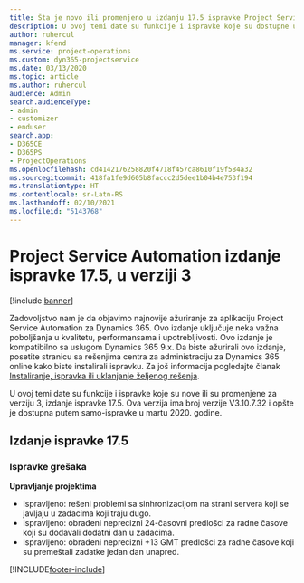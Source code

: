 ```yaml
---
title: Šta je novo ili promenjeno u izdanju 17.5 ispravke Project Service Automation verzije 3, hitna ispravka
description: U ovoj temi date su funkcije i ispravke koje su dostupne u izdanju 17.5 ispravke za Project Service Automation verzije 3.
author: ruhercul
manager: kfend
ms.service: project-operations
ms.custom: dyn365-projectservice
ms.date: 03/13/2020
ms.topic: article
ms.author: ruhercul
audience: Admin
search.audienceType:
- admin
- customizer
- enduser
search.app:
- D365CE
- D365PS
- ProjectOperations
ms.openlocfilehash: cd4142176258820f4718f457ca8610f19f584a32
ms.sourcegitcommit: 418fa1fe9d605b8faccc2d5dee1b04b4e753f194
ms.translationtype: HT
ms.contentlocale: sr-Latn-RS
ms.lasthandoff: 02/10/2021
ms.locfileid: "5143768"
---
```

# <a name="project-service-automation-update-release-175-v3"></a>Project Service Automation izdanje ispravke 17.5, u verziji 3

[!include [banner](../includes/psa-now-project-operations.md)]

Zadovoljstvo nam je da objavimo najnovije ažuriranje za aplikaciju Project Service Automation za Dynamics 365. Ovo izdanje uključuje neka važna poboljšanja u kvalitetu, performansama i upotrebljivosti.  Ovo izdanje je kompatibilno sa uslugom Dynamics 365 9.x. Da biste ažurirali ovo izdanje, posetite stranicu sa rešenjima centra za administraciju za Dynamics 365 online kako biste instalirali ispravku. Za još informacija pogledajte članak [Instaliranje, ispravka ili uklanjanje željenog rešenja](https://docs.microsoft.com/power-platform/admin/install-remove-preferred-solution).

U ovoj temi date su funkcije i ispravke koje su nove ili su promenjene za verziju 3, izdanje ispravke 17.5. Ova verzija ima broj verzije V3.10.7.32 i opšte je dostupna putem samo-ispravke u martu 2020. godine.


## <a name="update-release-175"></a>Izdanje ispravke 17.5

### <a name="bug-fixes"></a>Ispravke grešaka


**Upravljanje projektima**

- Ispravljeno: rešeni problemi sa sinhronizacijom na strani servera koji se javljaju u zadacima koji traju dugo.
- Ispravljeno: obrađeni neprecizni 24-časovni predlošci za radne časove koji su dodavali dodatni dan u zadacima.
- Ispravljeno: obrađeni neprecizni +13 GMT predlošci za radne časove koji su premeštali zadatke jedan dan unapred.



[!INCLUDE[footer-include](../includes/footer-banner.md)]